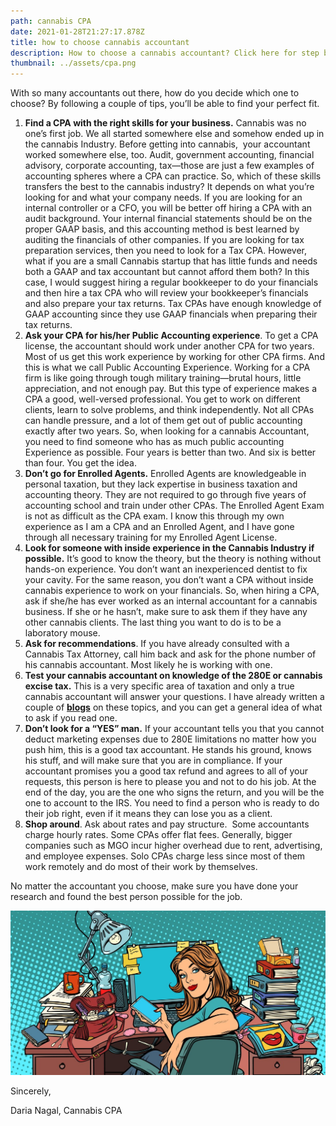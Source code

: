 ```yaml
---
path: cannabis CPA
date: 2021-01-28T21:27:17.878Z
title: how to choose cannabis accountant
description: How to choose a cannabis accountant? Click here for step by step instructions!
thumbnail: ../assets/cpa.png
---
```

With so many accountants out there, how do you decide which one to choose? By following a couple of tips, you’ll be able to find your perfect fit. 

1. **Find a CPA with the right skills for your business.** Cannabis was no one’s first job. We all started somewhere else and somehow ended up in the cannabis Industry. Before getting into cannabis,  your accountant worked somewhere else, too. Audit, government accounting, financial advisory, corporate accounting, tax—those are just a few examples of accounting spheres where a CPA can practice. So, which of these skills transfers the best to the cannabis industry? It depends on what you’re looking for and what your company needs. If you are looking for an internal controller or a CFO, you will be better off hiring a CPA with an audit background. Your internal financial statements should be on the proper GAAP basis, and this accounting method is best learned by auditing the financials of other companies. If you are looking for tax preparation services, then you need to look for a Tax CPA. However, what if you are a small Cannabis startup that has little funds and needs both a GAAP and tax accountant but cannot afford them both? In this case, I would suggest hiring a regular bookkeeper to do your financials and then hire a tax CPA who will review your bookkeeper’s financials and also prepare your tax returns. Tax CPAs have enough knowledge of GAAP accounting since they use GAAP financials when preparing their tax returns. 
2. **Ask your CPA for his/her Public Accounting experience**. To get a CPA license, the accountant should work under another CPA for two years. Most of us get this work experience by working for other CPA firms. And this is what we call Public Accounting Experience. Working for a CPA firm is like going through tough military training—brutal hours, little appreciation, and not enough pay. But this type of experience makes a CPA a good, well-versed professional. You get to work on different clients, learn to solve problems, and think independently. Not all CPAs can handle pressure, and a lot of them get out of public accounting exactly after two years. So, when looking for a cannabis Accountant, you need to find someone who has as much public accounting Experience as possible. Four years is better than two. And six is better than four. You get the idea. 
3. **Don’t go for Enrolled Agents.** Enrolled Agents are knowledgeable in personal taxation, but they lack expertise in business taxation and accounting theory. They are not required to go through five years of accounting school and train under other CPAs. The Enrolled Agent Exam is not as difficult as the CPA exam. I know this through my own experience as I am a CPA and an Enrolled Agent, and I have gone through all necessary training for my Enrolled Agent License.
4. **Look for someone with inside experience in the Cannabis Industry if possible.** It’s good to know the theory, but the theory is nothing without hands-on experience. You don’t want an inexperienced dentist to fix your cavity. For the same reason, you don’t want a CPA without inside cannabis experience to work on your financials. So, when hiring a CPA, ask if she/he has ever worked as an internal accountant for a cannabis business. If she or he hasn’t, make sure to ask them if they have any other cannabis clients. The last thing you want to do is to be a laboratory mouse.
5. **Ask for recommendations**. If you have already consulted with a Cannabis Tax Attorney, call him back and ask for the phone number of his cannabis accountant. Most likely he is working with one.
6. **Test your cannabis accountant on knowledge of the 280E or cannabis excise tax.** This is a very specific area of taxation and only a true cannabis accountant will answer your questions. I have already written a couple of **[blogs](https://redeyecpa.com/blog/what-can-i-deduct-as-a-cannabis-reseller/)** on these topics, and you can get a general idea of what to ask if you read one.
7. **Don’t look for a “YES” man.** If your accountant tells you that you cannot deduct marketing expenses due to 280E limitations no matter how you push him, this is a good tax accountant. He stands his ground, knows his stuff, and will make sure that you are in compliance. If your accountant promises you a good tax refund and agrees to all of your requests, this person is here to please you and not to do his job. At the end of the day, you are the one who signs the return, and you will be the one to account to the IRS. You need to find a person who is ready to do their job right, even if it means they can lose you as a client. 
8. **Shop around**. Ask about rates and pay structure.  Some accountants charge hourly rates. Some CPAs offer flat fees. Generally, bigger companies such as MGO incur higher overhead due to rent, advertising, and employee expenses. Solo CPAs charge less since most of them work remotely and do most of their work by themselves. 

No matter the accountant you choose, make sure you have done your research and found the best person possible for the job.

![cannabis accountant CPA](../assets/cannabis-accountant.jpg "cannabis accountant")

Sincerely,

Daria Nagal, Cannabis CPA